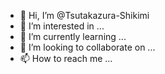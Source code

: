 - 👋 Hi, I’m @Tsutakazura-Shikimi
- 👀 I’m interested in ...
- 🌱 I’m currently learning ...
- 💞️ I’m looking to collaborate on ...
- 📫 How to reach me ...

<!---
Tsutakazura-Shikimi/Tsutakazura-Shikimi is a ✨ special ✨ repository because its `README.md` (this file) appears on your GitHub profile.
You can click the Preview link to take a look at your changes.
--->

